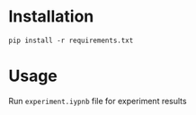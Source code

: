 # Installation
`pip install -r requirements.txt`

# Usage
Run `experiment.iypnb` file for experiment results
